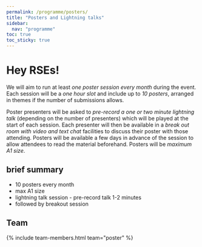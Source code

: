 ```yaml
---
permalink: /programme/posters/
title: "Posters and Lightning talks"
sidebar:
  nav: "programme"
toc: true
toc_sticky: true
---
```


# **Hey RSEs!**

We will aim to run at least *one poster session every month* during the event. Each session will be a *one hour slot* and include up to *10 posters*, arranged in themes if the number of submissions allows. 

Poster presenters will be asked to *pre-record a one or two minute lightning talk* (depending on the number of presenters) which will be played at the start of each session. Each presenter will then be available in a *break out room with video and text chat* facilities to discuss their poster with those attending. Posters will be available a few days in advance of the session to allow attendees to read the material beforehand. Posters will be *maximum A1 size*.

## brief summary

* 10 posters every month
* max A1 size
* lightning talk session - pre-record talk 1-2 minutes
* followed by breakout session

## Team

{% include team-members.html team="poster" %}
